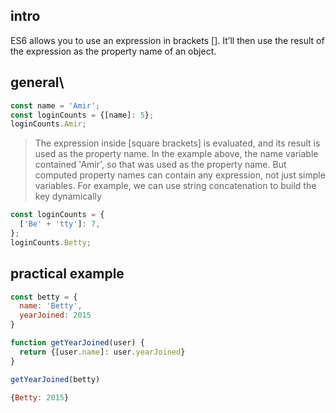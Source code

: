 ## intro

ES6 allows you to use an expression in brackets []. It’ll then use the result of the expression as the property name of an object.

## general\

```js
const name = 'Amir';
const loginCounts = {[name]: 5};
loginCounts.Amir;
```

> The expression inside [square brackets] is evaluated, and its result is used as the property name. In the example above, the name variable contained 'Amir', so that was used as the property name. But computed property names can contain any expression, not just simple variables. For example, we can use string concatenation to build the key dynamically

```js
const loginCounts = {
  ['Be' + 'tty']: 7,
};
loginCounts.Betty;
```

## practical example

```js
const betty = {
  name: 'Betty',
  yearJoined: 2015
}

function getYearJoined(user) {
  return {[user.name]: user.yearJoined}
}

getYearJoined(betty)

{Betty: 2015}
```
